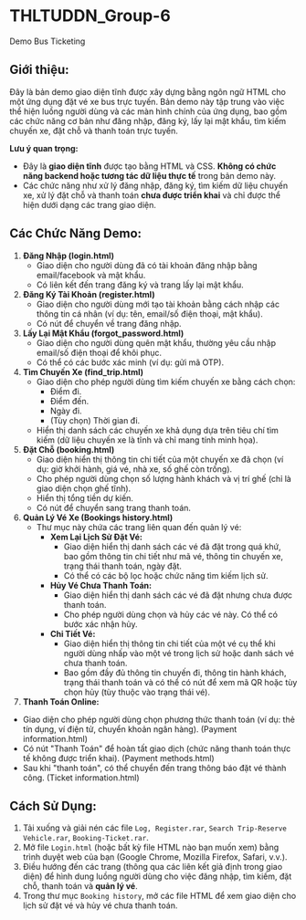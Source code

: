 # THLTUDDN_Group-6
Demo Bus Ticketing
## Giới thiệu:
Đây là bản demo giao diện tĩnh được xây dựng bằng ngôn ngữ HTML cho một ứng dụng đặt vé xe bus trực tuyến. Bản demo này tập trung vào việc thể hiện luồng người dùng và các màn hình chính của ứng dụng, bao gồm các chức năng cơ bản như đăng nhập, đăng ký, lấy lại mật khẩu, tìm kiếm chuyến xe, đặt chỗ và thanh toán trực tuyến.

**Lưu ý quan trọng:**
* Đây là **giao diện tĩnh** được tạo bằng HTML và CSS. **Không có chức năng backend hoặc tương tác dữ liệu thực tế** trong bản demo này.
* Các chức năng như xử lý đăng nhập, đăng ký, tìm kiếm dữ liệu chuyến xe, xử lý đặt chỗ và thanh toán **chưa được triển khai** và chỉ được thể hiện dưới dạng các trang giao diện.
## Các Chức Năng Demo:
1.  **Đăng Nhập (login.html)**
    * Giao diện cho người dùng đã có tài khoản đăng nhập bằng email/facebook và mật khẩu.
    * Có liên kết đến trang đăng ký và trang lấy lại mật khẩu.
2.  **Đăng Ký Tài Khoản (register.html)**
    * Giao diện cho người dùng mới tạo tài khoản bằng cách nhập các thông tin cá nhân (ví dụ: tên, email/số điện thoại, mật khẩu).
    * Có nút để chuyển về trang đăng nhập.
3.  **Lấy Lại Mật Khẩu (forgot_password.html)**
    * Giao diện cho người dùng quên mật khẩu, thường yêu cầu nhập email/số điện thoại để khôi phục.
    * Có thể có các bước xác minh (ví dụ: gửi mã OTP).
4.  **Tìm Chuyến Xe (find_trip.html)**
    * Giao diện cho phép người dùng tìm kiếm chuyến xe bằng cách chọn:
        * Điểm đi.
        * Điểm đến.
        * Ngày đi.
        * (Tùy chọn) Thời gian đi.
    * Hiển thị danh sách các chuyến xe khả dụng dựa trên tiêu chí tìm kiếm (dữ liệu chuyến xe là tĩnh và chỉ mang tính minh họa).
5.  **Đặt Chỗ (booking.html)**
    * Giao diện hiển thị thông tin chi tiết của một chuyến xe đã chọn (ví dụ: giờ khởi hành, giá vé, nhà xe, số ghế còn trống).
    * Cho phép người dùng chọn số lượng hành khách và vị trí ghế (chỉ là giao diện chọn ghế tĩnh).
    * Hiển thị tổng tiền dự kiến.
    * Có nút để chuyển sang trang thanh toán.
6.  **Quản Lý Vé Xe (Bookings history.html)**
    * Thư mục này chứa các trang liên quan đến quản lý vé:
        * **Xem Lại Lịch Sử Đặt Vé:**
            * Giao diện hiển thị danh sách các vé đã đặt trong quá khứ, bao gồm thông tin chi tiết như mã vé, thông tin chuyến xe, trạng thái thanh toán, ngày đặt.
            * Có thể có các bộ lọc hoặc chức năng tìm kiếm lịch sử.
        * **Hủy Vé Chưa Thanh Toán:**
            * Giao diện hiển thị danh sách các vé đã đặt nhưng chưa được thanh toán.
            * Cho phép người dùng chọn và hủy các vé này. Có thể có bước xác nhận hủy.
        * **Chi Tiết Vé:**
            * Giao diện hiển thị thông tin chi tiết của một vé cụ thể khi người dùng nhấp vào một vé trong lịch sử hoặc danh sách vé chưa thanh toán. 
            * Bao gồm đầy đủ thông tin chuyến đi, thông tin hành khách, trạng thái thanh toán và có thể có nút để xem mã QR hoặc tùy chọn hủy (tùy thuộc vào trạng thái vé).
  7.  **Thanh Toán Online:**
   * Giao diện cho phép người dùng chọn phương thức thanh toán (ví dụ: thẻ tín dụng, ví điện tử, chuyển khoản ngân hàng). (Payment information.html)
   * Có nút "Thanh Toán" để hoàn tất giao dịch (chức năng thanh toán thực tế không được triển khai). (Payment methods.html)
   * Sau khi "thanh toán", có thể chuyển đến trang thông báo đặt vé thành công. (Ticket information.html)

## Cách Sử Dụng:
1.  Tải xuống và giải nén các file `Log, Register.rar`, `Search Trip-Reserve Vehicle.rar`, `Booking-Ticket.rar`. 
3.  Mở file `Login.html` (hoặc bất kỳ file HTML nào bạn muốn xem) bằng trình duyệt web của bạn (Google Chrome, Mozilla Firefox, Safari, v.v.).
4.  Điều hướng đến các trang (thông qua các liên kết giả định trong giao diện) để hình dung luồng người dùng cho việc đăng nhập, tìm kiếm, đặt chỗ, thanh toán và **quản lý vé**.
5.  Trong thư mục `Booking history`, mở các file HTML để xem giao diện cho lịch sử đặt vé và hủy vé chưa thanh toán.
